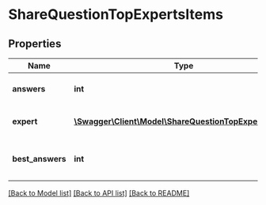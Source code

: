 # ShareQuestionTopExpertsItems

## Properties
Name | Type | Description | Notes
------------ | ------------- | ------------- | -------------
**answers** | **int** | Count of answers of the expert | 
**expert** | [**\Swagger\Client\Model\ShareQuestionTopExpertsExpert**](ShareQuestionTopExpertsExpert.md) | Return expert information | 
**best_answers** | **int** | Count of best answers of the expert | 

[[Back to Model list]](../README.md#documentation-for-models) [[Back to API list]](../README.md#documentation-for-api-endpoints) [[Back to README]](../README.md)


